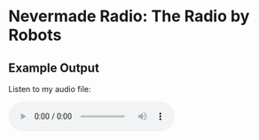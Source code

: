 # Nevermade Radio: The Radio by Robots

## Example Output

Listen to my audio file:

<audio controls>
  <source src="https://raw.githubusercontent.com/banyan-m/nevermade/main/piano_riff.mp3" type="audio/mpeg">
Your browser does not support the audio element.
</audio>